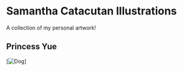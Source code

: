 # Samantha Catacutan Illustrations
A collection of my personal artwork!
## Princess Yue
[![Dog](/assets/images/dog[1].jpg "Dog")]
